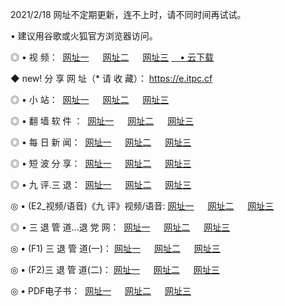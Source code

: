 <p>2021/2/18 网址不定期更新，连不上时，请不同时间再试试。
<p>• 建议用谷歌或火狐官方浏览器访问。
<p>◎ • 视 频： 
<a href="http://hwj.wemusiclabel.com/" target="_blank">网址一</a> 　 
<a href="http://hpo.wemusiclabel.com/" target="_blank">网址二</a> 　 
<a href="http://hpo.wemusiclabel.com/b.html" target="_blank">网址三</a>
<a href="https://yadi.sk/d/d0sUeAOpal3njw" target="_blank">　• 云下载 </a></p>
<p>◆ new! 分 享 网 址（* 请 收 藏）： <a href="http://hvg.wemusiclabel.com/a.html">https://e.itpc.cf</a></p>

<p>◎ • 小 站：  
<a href="http://hwj.wemusiclabel.com/f.html" target="_blank">网址一</a> 　 
<a href="http://hpo.wemusiclabel.com/h.html" target="_blank">网址二</a> 　 
<a href="http://hpo.wemusiclabel.com/k/" target="_blank">网址三</a></p>
<p>◎ • 翻 墙 软 件 ：  
<a href="http://hwj.wemusiclabel.com/ff/" target="_blank">网址一</a> 　 
<a href="http://hpo.wemusiclabel.com/s/read/a1_nd.html" target="_blank">网址二</a> 　 
<a href="http://hpo.wemusiclabel.com/ff/index.html" target="_blank">网址三</a></p>
<p>◎ • 每 日 新 闻：  
<a href="http://hwj.wemusiclabel.com/day/" target="_blank">网址一</a> 　 
<a href="http://hpo.wemusiclabel.com/day/" target="_blank">网址二</a> 　 
<a href="http://hpo.wemusiclabel.com/day/index.html" target="_blank">网址三</a></p>
<p>◎ • 短 波 分 享：  
<a href="http://hwj.wemusiclabel.com/h/" target="_blank">网址一</a> 　 
<a href="http://hpo.wemusiclabel.com/h/" target="_blank">网址二</a> 　 
<a href="http://hpo.wemusiclabel.com/h/index.html" target="_blank">网址三</a></p>
<p>◎ • 九 评.三 退：  
<a href="http://hwj.wemusiclabel.com/t/" target="_blank">网址一</a> 　 
<a href="http://hpo.wemusiclabel.com/v2/index.html" target="_blank">网址二</a> 　 
<a href="http://hpo.wemusiclabel.com/tt/index.html" target="_blank">网址三</a> 　</p>
<p>◎ • (E2_视频/语音)《九 评》视频/语音: 
<a href="http://hpo.wemusiclabel.com/7738.html" target="_blank">网址一</a> 　 
<a href="http://hpo.wemusiclabel.com/7614.html" target="_blank">网址二</a> 　 
<a href="http://hpo.wemusiclabel.com/7633.html" target="_blank">网址三</a></p>
<p>◎ • 三 退 管 道...退 党 网：  
<a href="http://hwj.wemusiclabel.com/go/td1.html" target="_blank">网址一</a> 　 
<a href="http://hpo.wemusiclabel.com/go/td2.html" target="_blank">网址二</a> 　 
<a href="http://hpo.wemusiclabel.com/go/td3.html" target="_blank">网址三</a></p>
<p>◎ • (F1) 三 退 管 道(一)： 
<a href="http://hwj.wemusiclabel.com/dd/" target="_blank">网址一</a> 　 
<a href="http://hpo.wemusiclabel.com/s/read/a1_tdx.html" target="_blank">网址二</a> 　 
<a href="http://hpo.wemusiclabel.com/dd/" target="_blank">网址三</a></p>
<p>◎ • (F2)三 退 管 道(二)： 
<a href="http://hpo.wemusiclabel.com/d/" target="_blank">网址一</a> 　 
<a href="http://hwj.wemusiclabel.com/d/index.html" target="_blank">网址二</a> 　 
<a href="http://hpo.wemusiclabel.com/d/" target="_blank">网址三</a></p>
<p>◎ • PDF电子书：  
<a href="http://hwj.wemusiclabel.com/p/" target="_blank">网址一</a> 　 
<a href="http://hpo.wemusiclabel.com/p/index.html" target="_blank">网址二</a> 　 
<a href="http://hpo.wemusiclabel.com/p/" target="_blank">网址三</a></p>
